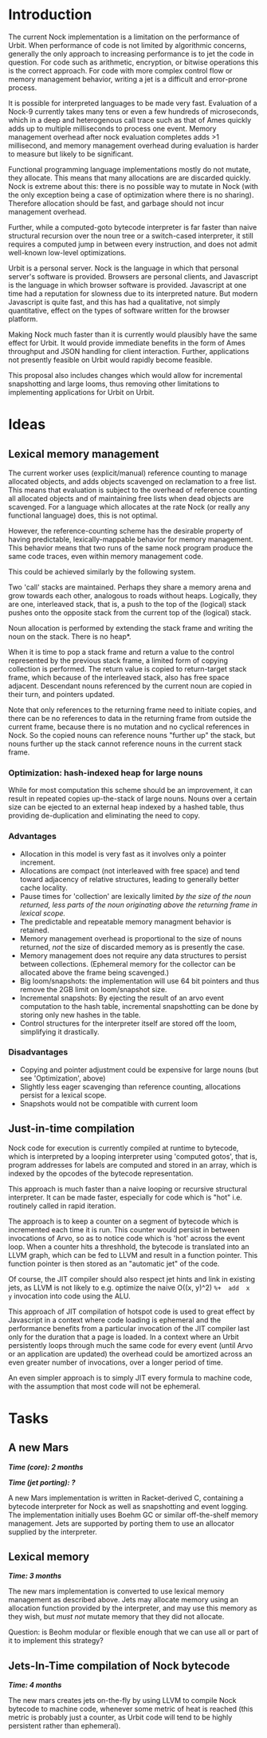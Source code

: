 # Introduction

The current Nock implementation is a limitation on the performance of Urbit. When performance of code is not limited by
algorithmic concerns, generally the only approach to increasing performance is to jet the code in question. For code such
as arithmetic, encryption, or bitwise operations this is the correct approach. For code with more complex control flow or
memory management behavior, writing a jet is a difficult and error-prone process.

It is possible for interpreted languages to be made very fast. Evaluation of a Nock-9 currently takes many tens or even a
few hundreds of microseconds, which in a deep and heterogenous call trace such as that of Ames quickly adds up to multiple
milliseconds to process one event. Memory management overhead after nock evaluation completes adds >1 millisecond, and
memory management overhead during evaluation is harder to measure but likely to be significant.

Functional programming language implementations mostly do not mutate, they allocate. This means that many allocations are
are discarded quickly. Nock is extreme about this: there is no possible way to mutate in Nock (with the only exception being
a case of optimization where there is no sharing). Therefore allocation should be fast, and garbage should not incur
management overhead.

Further, while a computed-goto bytecode interpreter is far faster than naive structural recursion over the noun tree or a
switch-cased interpreter, it still requires a computed jump in between every instruction, and does not admit well-known
low-level optimizations.

Urbit is a personal server. Nock is the language in which that personal server's software is provided. Browsers are personal
clients, and Javascript is the language in which browser software is provided. Javascript at one time had a reputation for
slowness due to its interpreted nature. But modern Javascript is quite fast, and this has had a qualitative, not simply
quantitative, effect on the types of software written for the browser platform.

Making Nock much faster than it is currently would plausibly have the same effect for Urbit.
It would provide immediate benefits in the form of Ames throughput and JSON handling for client interaction.
Further, applications not presently feasible on Urbit would rapidly become feasible.

This proposal also includes changes which would allow for incremental snapshotting and large looms, thus removing other
limitations to implementing applications for Urbit on Urbit.

# Ideas

## Lexical memory management
The current worker uses (explicit/manual) reference counting to manage allocated objects, and adds objects
scavenged on reclamation to a free list. This means that evaluation is subject to the overhead of reference counting all
allocated objects and of maintaining free lists when dead objects are scavenged. For a language which allocates at the
rate Nock (or really any functional language) does, this is not optimal.

However, the reference-counting scheme has the desirable property of having predictable, lexically-mappable behavior for
memory management. This behavior means that two runs of the same nock program produce the same code traces, even within
memory management code.

This could be achieved similarly by the following system.

Two 'call' stacks are maintained. Perhaps they share a memory arena and grow towards each other, analogous to roads without
heaps. Logically, they are one, interleaved stack, that is, a push to the top of the (logical) stack pushes onto the opposite
stack from the current top of the (logical) stack.

Noun allocation is performed by extending the stack frame and writing the noun on the stack. There is no heap*.

When it is time to pop a stack frame and return a value to the control represented by the previous stack frame,
a limited form of copying collection is performed. The return value is copied to return-target stack frame, which
because of the interleaved stack, also has free space adjacent. Descendant nouns referenced by the current noun are
copied in their turn, and pointers updated.

Note that only references to the returning frame need to initiate copies, and there can be no references to data in
the returning frame from outside the current frame, because there is no mutation and no cyclical references in Nock.
So the copied nouns can reference nouns "further up" the stack, but nouns further up the stack cannot reference nouns
in the current stack frame.

### Optimization: hash-indexed heap for large nouns
While for most computation this scheme should be an improvement, it can result in repeated copies up-the-stack
of large nouns. Nouns over a certain size can be ejected to an external heap indexed by a hashed table, thus providing
de-duplication and eliminating the need to copy.

### Advantages
* Allocation in this model is very fast as it involves only a pointer increment.
* Allocations are compact (not interleaved with free space) and tend toward adjacency of relative structures,
  leading to generally better cache locality.
* Pause times for 'collection' are lexically limited *by the size of the noun returned, less parts of the noun
  originating above the returning frame in lexical scope.*
* The predictable and repeatable memory managment behavior is retained.
* Memory management overhead is proportional to the size of nouns returned, *not* the size of
  discarded memory as is presently the case.
* Memory management does not require any data structures to persist between collections.
  (Ephemeral memory for the collector can be allocated above the frame being scavenged.)
* Big loom/snapshots: the implementation will use 64 bit pointers and thus remove the 2GB limit on loom/snapshot size.
* Incremental snapshots: By ejecting the result of an arvo event computation to the hash table,
  incremental snapshotting can be done by storing only new hashes in the table.
* Control structures for the interpreter itself are stored off the loom, simplifying it drastically.

### Disadvantages
* Copying and pointer adjustment could be expensive for large nouns (but see 'Optimization', above)
* Slightly less eager scavenging than reference counting, allocations persist for a lexical scope.
* Snapshots would not be compatible with current loom

## Just-in-time compilation

Nock code for execution is currently compiled at runtime to bytecode, which is interpreted by a looping interpreter using
'computed gotos', that is, program addresses for labels are computed and stored in an array, which is indexed by the
opcodes of the bytecode representation.

This approach is much faster than a naive looping or recursive structural interpreter. It can be made faster, especially
for code which is "hot" i.e. routinely called in rapid iteration.

The approach is to keep a counter on a segment of bytecode which is incremented each time it is run. This counter would
persist in between invocations of Arvo, so as to notice code which is 'hot' across the event loop. When a counter hits
a threshhold, the bytecode is translated into an LLVM graph, which can be fed to LLVM and result in a function pointer.
This function pointer is then stored as an "automatic jet" of the code.

Of course, the JIT compiler should also respect jet hints and link in existing jets, as LLVM is not likely to e.g.
optimize the naive O((x, y)^2) `%+  add  x  y` invocation into code using the ALU.

This approach of JIT compilation of hotspot code is used to great effect by Javascript in a context where
code loading is ephemeral and the performance benefits from a particular invocation of the JIT compiler last only
for the duration that a page is loaded. In a context where an Urbit persistently loops through much the same code for
every event (until Arvo or an application are updated) the overhead could be amortized across an even greater number of
invocations, over a longer period of time.

An even simpler approach is to simply JIT every formula to machine code, with the assumption that most code
will not be ephemeral. 

# Tasks

## A new Mars

***Time (core): 2 months***

***Time (jet porting): ?***

A new Mars implementation is written in Racket-derived C, containing a bytecode interpreter for Nock as well as snapshotting
and event logging. The implementation initially uses Boehm GC or similar off-the-shelf memory management. Jets are supported by porting them to use an allocator supplied by the interpreter.

## Lexical memory

***Time: 3 months***

The new mars implementation is converted to use lexical memory management as described above.
Jets may allocate memory using an allocation function provided by the interpreter, and may use this
memory as they wish, but *must not* mutate memory that they did not allocate.

Question: is Beohm modular or flexible enough that we can use all or part of it to implement this strategy?

## Jets-In-Time compilation of Nock bytecode

***Time: 4 months***

The new mars creates jets on-the-fly by using LLVM to compile Nock bytecode to machine code, whenever some metric of heat is reached (this metric is probably just a counter, as Urbit code will tend to be highly persistent rather than ephemeral).
